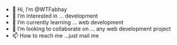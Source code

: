 - 👋 Hi, I’m @WTFabhay
- 👀 I’m interested in ... development 
- 🌱 I’m currently learning ... web development 
- 💞️ I’m looking to collaborate on ... any web development project 
- 📫 How to reach me ...just mail me 

<!---
WTFabhay/WTFabhay is a ✨ special ✨ repository because its `README.md` (this file) appears on your GitHub profile.
You can click the Preview link to take a look at your changes.
--->
